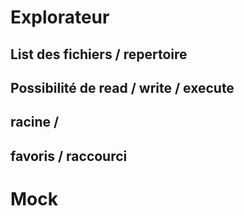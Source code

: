 # Explorateur
## List des fichiers / repertoire
## Possibilité de read / write / execute
## racine /
## favoris / raccourci

# Mock

